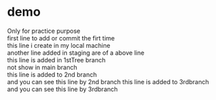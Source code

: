 # demo
Only for practice purpose <br>
 first line to add or commit the firt time <br>
 this line i create in my local machine <br>
 another line added in staging are of a above line <br>
 this line is added in 1stTree branch <br>
 not show in main branch <br>
 this line is added to 2nd branch <br> and you can see this line by 2nd branch
 this line is added to 3rdbranch <br> and you can see this line by 3rdbranch